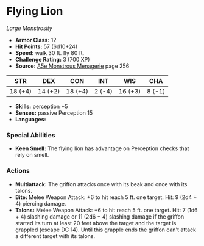 # Flying Lion

*Large* *Monstrosity*

- **Armor Class:** 12
- **Hit Points:** 57 (6d10+24)
- **Speed:** walk 30 ft. fly 80 ft.
- **Challenge Rating:** 3 (700 XP)
- **Source:** [A5e Monstrous Menagerie](https://enpublishingrpg.com/products/level-up-monstrous-menagerie-a5e) page 256

| STR | DEX | CON | INT | WIS | CHA |
| --- | --- | --- | --- | --- | --- |
| 18 (+4) | 14 (+2) | 18 (+4) | 2 (-4) | 16 (+3) | 8 (-1) |

- **Skills:** perception +5
- **Senses:** passive Perception 15
- **Languages:** 

### Special Abilities

- **Keen Smell:** The flying lion has advantage on Perception checks that rely on smell.

### Actions

- **Multiattack:** The griffon attacks once with its beak and once with its talons.
- **Bite:** Melee Weapon Attack: +6 to hit  reach 5 ft.  one target. Hit: 9 (2d4 + 4) piercing damage.
- **Talons:** Melee Weapon Attack: +6 to hit  reach 5 ft.  one target. Hit: 7 (1d6 + 4) slashing damage  or 11 (2d6 + 4) slashing damage if the griffon started its turn at least 20 feet above the target  and the target is grappled (escape DC 14). Until this grapple ends  the griffon can't attack a different target with its talons.


